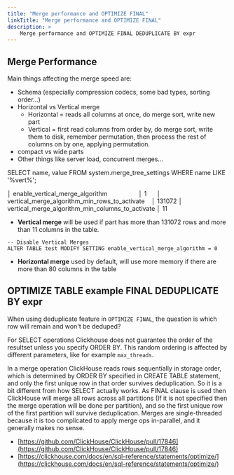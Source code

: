```yaml
---
title: "Merge performance and OPTIMIZE FINAL"
linkTitle: "Merge performance and OPTIMIZE FINAL"
description: >
    Merge performance and OPTIMIZE FINAL DEDUPLICATE BY expr
---
```


## Merge Performance

Main things affecting the merge speed are:

* Schema (especially compression codecs, some bad types, sorting order...)
* Horizontal vs Vertical merge 
  * Horizontal = reads all columns at once, do merge sort, write new part
  * Vertical = first read columns from order by, do merge sort, write them to disk, remember permutation, then process the rest of columns on by one, applying permutation.
* compact vs wide parts
* Other things like server load, concurrent merges...

<code-block ignore-vars="true" lang="sql">
SELECT name, value
FROM system.merge_tree_settings
WHERE name LIKE '%vert%';

│ enable_vertical_merge_algorithm                  │ 1      
│ vertical_merge_algorithm_min_rows_to_activate    │ 131072
│ vertical_merge_algorithm_min_columns_to_activate │ 11
</code-block>

* **Vertical merge** will be used if part has more than 131072 rows and more than 11 columns in the table.
  
```
-- Disable Vertical Merges
ALTER TABLE test MODIFY SETTING enable_vertical_merge_algorithm = 0
```

* **Horizontal merge** used by default, will use more memory if there are more than 80 columns in the table

## OPTIMIZE TABLE example FINAL DEDUPLICATE BY expr

When using deduplicate feature in `OPTIMIZE FINAL`, the question is which row will remain and won't be deduped?

For SELECT operations Clickhouse does not guarantee the order of the resultset unless you specify ORDER BY. This random ordering is affected by different parameters, like for example `max_threads`. 

In a merge operation ClickHouse reads rows sequentially in storage order, which is determined by ORDER BY specified in CREATE TABLE statement, and only the first unique row in that order survives deduplication. So it is a bit different from how SELECT actually works. As FINAL clause is used then ClickHouse will merge all rows across all partitions (If it is not specified then the merge operation will be done per partition), and so the first unique row of the first partition will survive deduplication. Merges are single-threaded because it is too complicated to apply merge ops in-parallel, and it generally makes no sense.

* [https://github.com/ClickHouse/ClickHouse/pull/17846](https://github.com/ClickHouse/ClickHouse/pull/17846)
* [https://clickhouse.com/docs/en/sql-reference/statements/optimize/](https://clickhouse.com/docs/en/sql-reference/statements/optimize/)
